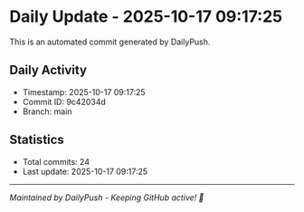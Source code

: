 # Daily Update - 2025-10-17 09:17:25

This is an automated commit generated by DailyPush.

## Daily Activity
- Timestamp: 2025-10-17 09:17:25
- Commit ID: 9c42034d
- Branch: main

## Statistics
- Total commits: 24
- Last update: 2025-10-17 09:17:25

---
*Maintained by DailyPush - Keeping GitHub active! 🚀*
